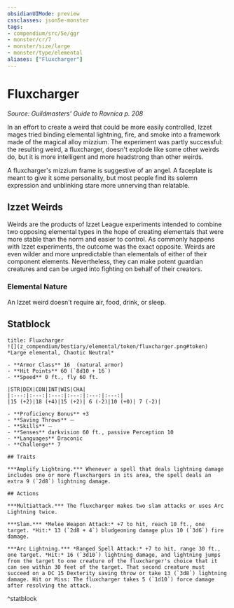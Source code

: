```yaml
---
obsidianUIMode: preview
cssclasses: json5e-monster
tags:
- compendium/src/5e/ggr
- monster/cr/7
- monster/size/large
- monster/type/elemental
aliases: ["Fluxcharger"]
---
```

# Fluxcharger
*Source: Guildmasters' Guide to Ravnica p. 208*  

In an effort to create a weird that could be more easily controlled, Izzet mages tried binding elemental lightning, fire, and smoke into a framework made of the magical alloy mizzium. The experiment was partly successful: the resulting weird, a fluxcharger, doesn't explode like some other weirds do, but it is more intelligent and more headstrong than other weirds.

A fluxcharger's mizzium frame is suggestive of an angel. A faceplate is meant to give it some personality, but most people find its solemn expression and unblinking stare more unnerving than relatable.

## Izzet Weirds

Weirds are the products of Izzet League experiments intended to combine two opposing elemental types in the hope of creating elementals that were more stable than the norm and easier to control. As commonly happens with Izzet experiments, the outcome was the exact opposite. Weirds are even wilder and more unpredictable than elementals of either of their component elements. Nevertheless, they can make potent guardian creatures and can be urged into fighting on behalf of their creators.

### Elemental Nature

An Izzet weird doesn't require air, food, drink, or sleep.

## Statblock

```ad-statblock
title: Fluxcharger
![](z_compendium/bestiary/elemental/token/fluxcharger.png#token)
*Large elemental, Chaotic Neutral*

- **Armor Class** 16  (natural armor)
- **Hit Points** 60 (`8d10 + 16`)
- **Speed** 0 ft., fly 60 ft.

|STR|DEX|CON|INT|WIS|CHA|
|:---:|:---:|:---:|:---:|:---:|:---:|
|15 (+2)|18 (+4)|15 (+2)| 6 (-2)|10 (+0)| 7 (-2)|

- **Proficiency Bonus** +3
- **Saving Throws** ⏤
- **Skills** ⏤
- **Senses** darkvision 60 ft., passive Perception 10
- **Languages** Draconic
- **Challenge** 7

## Traits

***Amplify Lightning.*** Whenever a spell that deals lightning damage includes one or more fluxchargers in its area, the spell deals an extra 9 (`2d8`) lightning damage.

## Actions

***Multiattack.*** The fluxcharger makes two slam attacks or uses Arc Lightning twice.

***Slam.*** *Melee Weapon Attack:* +7 to hit, reach 10 ft., one target. *Hit:* 13 (`2d8 + 4`) bludgeoning damage plus 10 (`3d6`) fire damage.

***Arc Lightning.*** *Ranged Spell Attack:* +7 to hit, range 30 ft., one target. *Hit:* 16 (`3d10`) lightning damage, and lightning jumps from the target to one creature of the fluxcharger's choice that it can see within 30 feet of the target. That second creature must succeed on a DC 15 Dexterity saving throw or take 13 (`3d8`) lightning damage. Hit or Miss: The fluxcharger takes 5 (`1d10`) force damage after resolving the attack.
```
^statblock